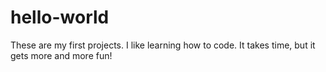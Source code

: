 # hello-world
These are my first projects.
I like learning how to code. It takes time, but it gets more and more fun!
